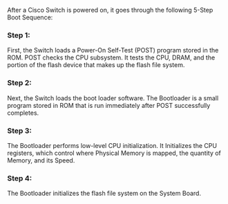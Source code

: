 After a Cisco Switch is powered on, it goes through the following 5-Step Boot Sequence:
### Step 1:
First, the Switch loads a Power-On Self-Test (POST) program stored in the ROM.
POST checks the CPU subsystem. It tests the CPU, DRAM, and the portion of the flash device that makes up the flash file system.

### Step 2: 
Next, the Switch loads the boot loader software.
The Bootloader is a small program stored in ROM that is run immediately after POST successfully completes.

### Step 3: 
The Bootloader performs low-level CPU initialization.
It Initializes the CPU registers, which control where Physical Memory is mapped, the quantity of Memory, and its Speed.

### Step 4:
The Bootloader initializes the flash file system on the System Board.